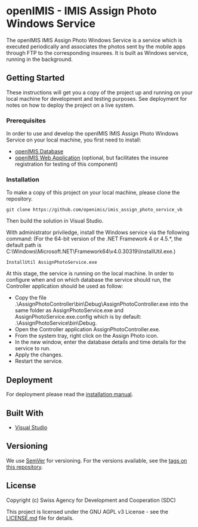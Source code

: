 # openIMIS - IMIS Assign Photo Windows Service

The openIMIS IMIS Assign Photo Windows Service is a service which is executed 
periodically and associates the photos sent by the mobile apps through FTP to the 
corresponding insurees.
It is built as Windows service, running in the background. 

## Getting Started

These instructions will get you a copy of the project up and running on your local 
machine for development and testing purposes. See deployment for notes on how to 
deploy the project on a live system.

### Prerequisites

In order to use and develop the openIMIS IMIS Assign Photo Windows Service on your local 
machine, you first need to install:

* [openIMIS Database](https://github.com/openimis/database_ms_sqlserver)
* [openIMIS Web Application](https://github.com/openimis/web_app_vb) (optional, 
but facilitates the insuree registration for testing of this component)

### Installation

To make a copy of this project on your local machine, please clone the repository.

```
git clone https://github.com/openimis/imis_assign_photo_service_vb
```

Then build the solution in Visual Studio.

With administrator priviledge, install the Windows service via the following command: (For the 64-bit version of the .NET Framework 4 or 4.5.*, the default path is C:\Windows\Microsoft.NET\Framework64\v4.0.30319\InstallUtil.exe.)

```
InstallUtil AssignPhotoService.exe
```

At this stage, the service is running on the local machine. In order to configure when and on which database the service should run, the Controller application should be used as follow:

- Copy the file .\AssignPhotoController\bin\Debug\AssignPhotoController.exe into the same folder as AssignPhotoService.exe and AssignPhotoService.exe.config which is by default: .\AssignPhotoService\bin\Debug.
- Open the Controller application AssignPhotoController.exe.
- From the system tray, right click on the Assign Photo icon.
- In the new window, enter the database details and time details for the service to run.
- Apply the changes.
- Restart the service.

## Deployment

For deployment please read the 
[installation manual](https://openimis.readthedocs.io/en/latest/web_application_installation.html#install-windows-services).

## Built With

* [Visual Studio](https://visualstudio.microsoft.com/) 

## Versioning

We use [SemVer](http://semver.org/) for versioning. For the versions available, see the [tags on this repository](https://github.com/openimis/imis_assign_photo_service_vb/tags). 

<!--## User Manual 

The user manual can be read on [openimis.readthedocs.io](http://openimis.readthedocs.io/en/latest/user_manual.html).
-->

## License

Copyright (c) Swiss Agency for Development and Cooperation (SDC)

This project is licensed under the GNU AGPL v3 License - see the [LICENSE.md](LICENSE.md) file for details.
